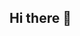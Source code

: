## Hi there 👋

<!--
- 🔭 I’m currently working on ... Refining my C/C++/Python skills 
- 🌱 I’m currently learning ... Python/C++
- ⚡ Fun fact: I took classes on Electronics/Electrical Engineering for 7 years and my first Programming language is C. 
-->
